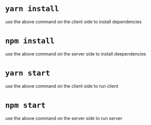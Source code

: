# `yarn install `
use the above command on the client side to install dependencies

# `npm install `
use the above command on the server side to install deependencies 

#  `yarn start`
use the above command on the client side to run client 

# `npm start`
use the above command on the server side to run server